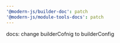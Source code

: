 ```yaml
---
'@modern-js/builder-doc': patch
'@modern-js/module-tools-docs': patch
---
```


docs: change builderCofnig to builderConfig
